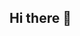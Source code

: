 ## Hi there 👋

<!--
**ramonmiler/ramonmiler** is a ✨ _special_ ✨ repository because its `README.md` (this file) appears on your GitHub profile.

Here are some ideas to get you started:

- 🔭 I’m currently working on a page for my class
- 🌱 I’m currently learning how to make a decent page
- 👯 I’m looking to collaborate on working in group with my friends.
- 🤔 I’m looking for english dicks
- 💬 Ask me about nothing, i dont know anything
- 📫 How to reach me: just search www.piranhas.com
- 😄 Pronouns: elu, delu- elx, delx- trans, formers
- ⚡ Fun fact: i want something big, BEYONCE
-->
